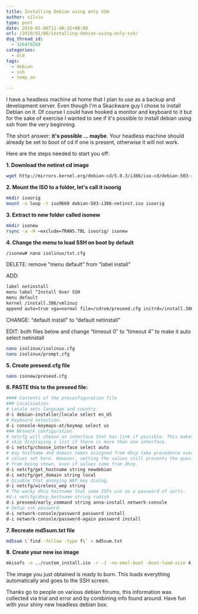 ```yaml
---
title: Installing Debian using only SSH
author: silviu
type: post
date: 2010-01-06T11:40:32+00:00
url: /2010/01/06/installing-debian-using-only-ssh/
dsq_thread_id:
  - 326479268
categories:
  - old
tags:
  - debian
  - ssh
  - temp_on

---
```

I have a headless machine at home that I plan to use as a backup and development server. Even though I'm a Skackware guy I chose to install Debian on it. Of course I could have hooked a monitor and keyboard to it but for the sake of exercise I wanted to see if it's possible to install debian using ssh from the very beginning.

The short answer: **it's possible ... maybe**. Your headless machine should already be set to boot of cd if one is present, otherwise it will not work.

Here are the steps needed to start you off:

**1. Download the netinst cd image**
```bash
wget http://mirrors.kernel.org/debian-cd/5.0.3/i386/iso-cd/debian-503-i386-netinst.iso
```
**2. Mount the ISO to a folder, let's call it isoorig**
```bash
mkdir isoorig
mount -o loop -t iso9660 debian-503-i386-netinst.iso isoorig
```
**3. Extract to new folder called isonew**
```bash
mkdir isonew
rsync -a -H –exclude=TRANS.TBL isoorig/ isonew
```
**4. Change the menu to load SSH on boot by default**
```bash
/isonew# nano isolinux/txt.cfg
```
DELETE:
remove “menu default” from “label install”

ADD:
```bash
label netinstall
menu label ^Install Over SSH
menu default
kernel /install.386/vmlinuz
append auto=true vga=normal file=/cdrom/preseed.cfg initrd=/install.386/initrd.gz locale=en_US console-keymaps-at/keymap=us
```
CHANGE:
“default install” to “default netinstall”

EDIT: both files below and change “timeout 0″ to “timeout 4″ to make it auto select netinstall
```bash
nano isolinux/isolinux.cfg
nano isolinux/prompt.cfg
```
**5. Create preseed.cfg file**
```bash
nano isonew/preseed.cfg
```
**6. PASTE this to the preseed file:**
```bash
#### Contents of the preconfiguration file
### Localization
# Locale sets language and country.
d-i debian-installer/locale select en_US
# Keyboard selection.
d-i console-keymaps-at/keymap select us
### Network configuration
# netcfg will choose an interface that has link if possible. This makes it
# skip displaying a list if there is more than one interface.
d-i netcfg/choose_interface select auto
# Any hostname and domain names assigned from dhcp take precedence over
# values set here. However, setting the values still prevents the questions
# from being shown, even if values come from dhcp.
d-i netcfg/get_hostname string newdebian
d-i netcfg/get_domain string local
# Disable that annoying WEP key dialog.
d-i netcfg/wireless_wep string
# The wacky dhcp hostname that some ISPs use as a password of sorts.
#d-i netcfg/dhcp_hostname string radish
d-i preseed/early_command string anna-install network-console
# Setup ssh password
d-i network-console/password password install
d-i network-console/password-again password install
```
**7. Recreate md5sum.txt file**
```bash
md5sum \`find -follow -type f\` > md5sum.txt
```
**8. Create your new iso image**
```bash
mkisofs -o ../custom_install.iso -r -J -no-emul-boot -boot-load-size 4 -boot-info-table -b isolinux/isolinux.bin -c isolinux/boot.cat ../isonew
```
The image you just obtained is ready to burn. This loads everything automatically and goes to the SSH screen.

Thanks go to people on various debian forums, this information was collected via trial and error and by combining info found around. Have fun with your shiny new headless debian box.